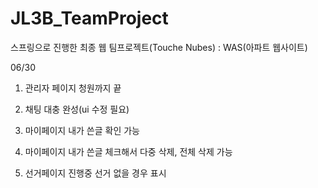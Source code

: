 # JL3B_TeamProject
스프링으로 진행한 최종 웹 팀프로젝트(Touche Nubes) : WAS(아파트 웹사이트)





06/30



1. 관리자 페이지 청원까지 끝

2. 채팅 대충 완성(ui 수정 필요)

3. 마이페이지 내가 쓴글 확인 가능

4. 마이페이지 내가 쓴글 체크해서 다중 삭제, 전체 삭제 가능

5. 선거페이지 진행중 선거 없을 경우 표시


